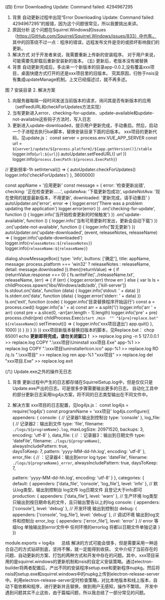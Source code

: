 
(四)	Error Downloading Update: Command failed: 4294967295
1.	背景
自动更新过程中出现“Error Downloading Update: Command failed: 4294967295”的报错，因为这个问题很常见，所以我要挑出来讲。
2.	原因分析
这个问题在Squirrel.Windows的issues（https://GitHub.com/Squirrel/Squirrel.Windows/issues/833）中也有，
其中的回答绕不过一点：程序的错误，远程发布文件是空的或损坏影响我们的更新。
3.	解决方式
对于开发者来说，我需要重新上传新的安装程序。
对于用户来说，可能需要先卸载后重新安装新的版本。
(五)	更新后，老版本没有被替换
1.	背景
自动更新完成后，多出来一个新版本的目录app-0.0.2,没有覆盖xxx项目，桌面快捷方式打开的还是xxx项目里的旧版本。
究其原因，归咎于nsis没有集成updateManage机制。上文已经描述过，就不再多述。
 
图 7 安装目录
2.	解决方案
1.	向服务器每隔一段时间发送当前版本的请求，询问其是否有新版本的应用（setFeedURL和checkForUpdates方法实现）
2.	当有更新进入error、checking-for-update、update-available和update-not-available这些钩子方法时，写入日志
3.	更新进入update-downloaded，提示用户更新完成，手动重启。然后，启动一个子进程去执行bat脚本，替换安装目录下面的旧版本。
xxx项目的更新代码，见update.js：
const server = process.env.VUE_APP_SERVER
const url = `${server}/update/${process.platform}/${app.getVersion()}/stable`
logger.info(`url:${url}`)
autoUpdater.setFeedURL({
  url
})
logger.info(`process.ExecPath:${process.ExecPath}`)

// 更新频率-1h
setInterval(() => {
  autoUpdater.checkForUpdates()
  logger.info('checkForUpdates')
}, 3600000)

const appName = '应用更新'
const message = {
  error: '检查更新出错',
  checking: '正在检查更新……',
  updateAva: '下载更新包成功',
  updateNotAva: '现在使用的就是最新版本，不用更新',
  downloaded: '更新完成，请手动重启'
}
autoUpdater.on('error', error => {
  logger.error('There was a problem updating the application')
  logger.error(error)
})
.on('checking-for-update', function () {
    logger.info('当开始检查更新的时候触发')
  })
  .on('update-available', function () {
    logger.info('当有可用更新时发出，更新会自动下载')
  })
  .on('update-not-available', function () {
    logger.info('暂无更新')
  })
autoUpdater.on('update-downloaded', (event, releaseNotes, releaseName) => {
  logger.info('update-downloaded')
  logger.info(`releaseNotes:${releaseNotes}`)
  logger.info(`releaseName:${releaseName}`)

  dialog.showMessageBox({
    type: 'info',
    buttons: ['确定'],
    title: appName,
    message: process.platform === 'win32' ? releaseNotes : releaseName,
    detail: message.downloaded
  }).then((returnValue) => {
    if (returnValue.response === 0) {
      fs.writeFile('../releaseName.txt', releaseName, (err) => {
        if (err) {
          logger.error(err)
          throw err
        } else {
          var ls
          ls = childProcess.spawn('libs/Windows/adb/adb', ['kill-server'])
          ls.stdout.on('data', function (data) {
            logger.info('stdout: ' + data)
          })
          ls.stderr.on('data', function (data) {
            logger.error('stderr: ' + data)
          })
          ls.on('exit', function (code) {
            logger.info('目录替换程序开始运行')
            const a = process.cwd()
            logger.info('a ' + a)
            const arr = a.split('\\')
            logger.info('arr ' + arr)
            const pre = a.slice(0, -arr[arr.length - 1].length)
            logger.info('pre' + pre)
            process.chdir(pre)
            childProcess.Exec(`start /min  "" "${pre}replace.bat" ${releaseName}`)
            setTimeout(() => {
              logger.info('xxx项目退出')
              app.quit()
            }, 1000)
          })
        }
      })
    }
  })
})
xxx项目新版本替换旧版本的脚本，见Replace.bat：
chcp 65001
echo **更新即将完成，请勿关闭窗口！** >> replace.log
ping -n 5 127.0.0.1 >> replace.log
COPY ".\xxx项目\Uninstall xxx项目.Exe" app-%1 >> replace.log
COPY ".\xxx项目\uninstallerIcon.ico" app-%1 >> replace.log
RD /q /s ".\xxx项目" >> replace.log
ren app-%1 "xxx项目" >> replace.log
del "xxx项目.Exe" >> replace.log
exit

(六)	Update.exe之外的操作无日志
1.	背景
更新过程中产生的日志都存储在SquirrelSetup.log中，但是仅仅只是Update.exe产出的日志。可是很多步骤需要输出更多的日志。
自动化工具中的部分更新日志采用log4js方案，将不同的日志类型输出在不同文件中。
2.	解决方案
xxx项目的日志配置，见log4js.js：
const log4js = require('log4js')
const programName = 'xxx项目'
log4js.configure({
  appenders: {
    console: { // 记录器1:输出到控制台
      type: 'console'
    },
    log_file: { // 记录器2：输出到文件
      type: 'file',
      filename: `./logs/${programName}.log`, 
      maxLogSize: 20971520, 
      backups: 3, 
      encoding: 'utf-8' 
    },
    data_file: { // ：记录器3：输出到日期文件
      type: 'dateFile',
      filename: `./logs/${programName}`,  
      alwaysIncludePattern: true,  
      daysToKeep: 7, 
      pattern: 'yyyy-MM-dd-hh.log', 
      encoding: 'utf-8' 
    },
    error_file: { // ：记录器4：输出到error log
      type: 'dateFile',
      filename: `./logs/${programName}_error`, 
      alwaysIncludePattern: true, 
      daysToKeep: 7, 
    
      pattern: 'yyyy-MM-dd-hh.log', 
      encoding: 'utf-8' 
    }
  },
  categories: {
    default: {
      appenders: ['data_file', 'console', 'log_file'],
      level: 'info'
    }, // 默认log类型，输出到控制台 log文件 log日期文件 且登记大于info即可
    production: {
      appenders: ['data_file'],
      level: 'warn'
    }, // 生产环境 log类型 只输出到按日期命名的文件，且只输出警告以上的log
    console: {
      appenders: ['console'],
      level: 'debug'
    }, // 开发环境  输出到控制台
    debug: {
      appenders: ['console', 'log_file'],
      level: 'debug'
    }, // 调试环境 输出到log文件和控制台
    error_log: {
      appenders: ['error_file'],
      level: 'error'
    } // error 等级log 单独输出到error文件中 任何环境的errorlog 将都以日期文件单独记录
  }
})

module.exports = log4js
 
总结
解决的方式可能会很多，但是需要采用一种适合自己的方式钻研到底，坚持不懈，就一定能得到收获。
文中介绍了当前存在的问题、自动更新的方案、打包的两种方式和开发中存在的问题。其中，xxx项目采用的是squirrel.windows的更新机制和nsis的自定义安装策略。通过electron-builder将两者配置后，产出不同的安装程序setup.exe和更新程序nupkg。然后将nsis的setup.exe和squirrel.windows中的nupkg上传到electron-release-server中。利用electron-release-server定时检查策略，对比本地版本和线上版本，自动下载依赖和程序，进行更新并且替换，做到用户无感知，操作不繁琐。
开发中遇到问题其实不止这些，由于篇幅问题，所以我总结了一部分常见的问题。